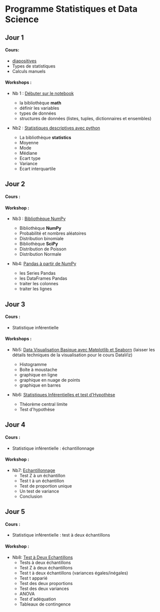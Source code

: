 # Programme Statistiques et Data Science


## Jour 1
#### Cours:
 * [diapositives](https://sylacefr-my.sharepoint.com/:p:/g/personal/zineb_zannouti_kplr_fr/EUiM7lXYTKFGmaZu0tB4D0EBIsnP01TXDOhWataxU3y31Q?e=mOmHCg)
 * Types de statistiques
 * Calculs manuels

#### Workshops :
* Nb 1 : [Débuter sur le notebook](https://github.com/doudi0101/Statistiques-et-Data-Science/blob/main/1_d%C3%A9buter_sur_le_notebook.ipynb)
  * la bibliothèque **math**
  * définir les variables
  * types de données 
  * structures de données (listes, tuples, dictionnaires et ensembles)

* Nb2 : [Statistiques descriptives avec python](https://github.com/doudi0101/Statistiques-et-Data-Science/blob/main/2_statistiques_descriptives.ipynb)
  * La bibliothèque **statistics**
  * Moyenne
  * Mode
  * Médiane
  * Ecart type
  * Variance
  * Ecart interquartile 
 
## Jour 2
#### Cours :


#### Workshop :
* Nb3 : [Bibliothèque NumPy](https://github.com/doudi0101/Statistiques-et-Data-Science/blob/main/3_biblioth%C3%A8que_NumPy.ipynb)
  * Bibliothèque **NumPy**
  * Probabilité et nombres aléatoires
  * Distribution binomiale
  * Bibliothèque **SciPy**
  * Distribution de Poisson
  * Distribution Normale

* Nb4: [Pandas à partir de NumPy](https://github.com/doudi0101/Statistiques-et-Data-Science/blob/main/4_pandas_%C3%A0_partir_de_NumPy.ipynb)
  * les Series Pandas
  * les DataFrames Pandas
  * traiter les colonnes
  * traiter les lignes

## Jour 3
#### Cours :
* Statistique inférentielle

#### Workshops :
* Nb5: [Data Visualisation Basique avec Matplotlib et Seaborn](https://github.com/doudi0101/Statistiques-et-Data-Science/blob/main/5_dataviz_basique_matplotlib_seaborn.ipynb) (laisser les détails techniques de la visualisation pour le cours DataViz)
  * Histogramme
  * Boîte à moustache
  * graphique en ligne
  * graphique en nuage de points
  * graphique en barres 
  
* Nb6: [Statistiques Inférentielles et test d'Hypothèse](https://github.com/doudi0101/Statistiques-et-Data-Science/blob/main/6_statistiques_inf%C3%A9rentielles_et_test_d_hypoth%C3%A8se.ipynb)
  * Théorème central limite
  * Test d'hypothèse 

## Jour 4
#### Cours :
* Statistique inférentielle : échantillonnage

#### Workshop :
* Nb7: [Echantillonnage](https://github.com/doudi0101/Statistiques-et-Data-Science/blob/main/7_%C3%A9chantillonnage.ipynb)
  * Test Z à un échantillon
  * Test t à un échantillon
  * Test de proportion unique
  * Un test de variance
  * Conclusion

## Jour 5
#### Cours :
* Statistique inférentielle : test à deux échantillons

#### Workshop :
* Nb8: [Test à Deux Echantillons](https://github.com/doudi0101/Statistiques-et-Data-Science/blob/main/8_test_deux_%C3%A9chantillons.ipynb)
  * Tests à deux échantillons
  * Test Z à deux échantillons
  * Test t à deux échantillons (variances égales/inégales)
  * Test t apparié
  * Test des deux proportions
  * Test des deux variances
  * ANOVA
  * Test d'adéquation
  * Tableaux de contingence
